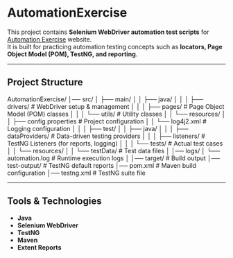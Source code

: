 # AutomationExercise

This project contains **Selenium WebDriver automation test scripts** for [Automation Exercise](https://automationexercise.com) website.  
It is built for practicing automation testing concepts such as **locators, Page Object Model (POM), TestNG, and reporting**.

-----
## Project Structure

AutomationExercise/
│── src/
│   ├── main/
│   │   ├── java/
│   │   │   ├── drivers/          # WebDriver setup & management
│   │   │   ├── pages/            # Page Object Model (POM) classes
│   │   │   └── utils/            # Utility classes 
│   │   └── resources/
│   │       ├── config.properties # Project configuration
│   │       └── log4j2.xml        # Logging configuration
│   │
│   ├── test/
│   │   ├── java/
│   │   │   ├── dataProviders/    # Data-driven testing providers
│   │   │   ├── listeners/        # TestNG Listeners (for reports, logging)
│   │   │   └── tests/            # Actual test cases
│   │   └── resources/
│   │       └── testData/         # Test data files 
│
│── logs/
│   └── automation.log            # Runtime execution logs
│
│── target/                       # Build output 
│── test-output/                  # TestNG default reports
│── pom.xml                       # Maven build configuration
│── testng.xml                    # TestNG suite file



---

## Tools & Technologies
- **Java**
- **Selenium WebDriver**
- **TestNG**
- **Maven**
- **Extent Reports**

